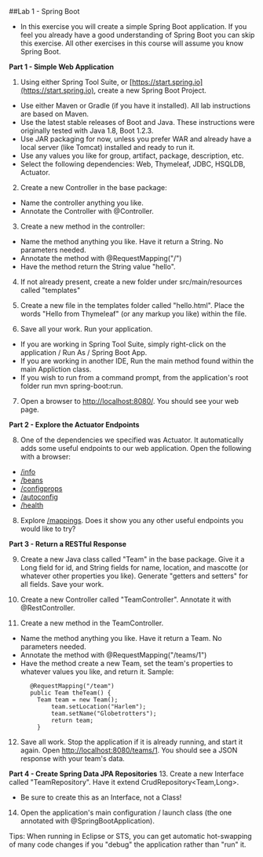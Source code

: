 ##Lab 1 - Spring Boot

- In this exercise you will create a simple Spring Boot application.  If you feel you already have a good understanding of Spring Boot you can skip this exercise.  All other exercises in this course will assume you know Spring Boot.

**Part 1 - Simple Web Application**

1.  Using either Spring Tool Suite, or [https://start.spring.io](https://start.spring.io), create a new Spring Boot Project.
  - Use either Maven or Gradle (if you have it installed).  All lab instructions are based on Maven.
  - Use the latest stable releases of Boot and Java.  These instructions were originally tested with Java 1.8, Boot 1.2.3.
  - Use JAR packaging for now, unless you prefer WAR and already have a local server (like Tomcat) installed and ready to run it.
  - Use any values you like for group, artifact, package, description, etc.
  - Select the following dependencies: Web, Thymeleaf, JDBC, HSQLDB, Actuator.

2.  Create a new Controller in the base package:
  - Name the controller anything you like.
  - Annotate the Controller with @Controller.

3.  Create a new method in the controller:
  - Name the method anything you like.  Have it return a String.  No parameters needed.
  - Annotate the method with @RequestMapping("/")
  - Have the method return the String value "hello".

4.  If not already present, create a new folder under src/main/resources called "templates"

5.  Create a new file in the templates folder called "hello.html".  Place the words "Hello from Thymeleaf" (or any markup you like) within the file.

6.  Save all your work.  Run your application.
  - If you are working in Spring Tool Suite, simply right-click on the application / Run As / Spring Boot App.
  - If you are working in another IDE, Run the main method found within the main Appliction class.  
  - If you wish to run from a command prompt, from the application's root folder run mvn spring-boot:run. 
  
7.  Open a browser to [http://localhost:8080/](http://localhost:8080/).  You should see your web page.

  **Part 2 - Explore the Actuator Endpoints**

8.  One of the dependencies we specified was Actuator.  It automatically adds some useful endpoints to our web application.  Open the following with a browser:
  - [/info](http://localhost:8080/info)
  - [/beans](http://localhost:8080/beans)
  - [/configprops](http://localhost:8080/configprops)
  - [/autoconfig](http://localhost:8080/autoconfig)
  - [/health](http://localhost:8080/health)

8.  Explore [/mappings](http://localhost:8080/mappings).  Does it show you any other useful endpoints you would like to try?

  **Part 3 - Return a RESTful Response**
  
9.  Create a new Java class called "Team" in the base package.  Give it a Long field for id, and String fields for name, location, and mascotte (or whatever other properties you like).  Generate "getters and setters" for all fields. Save your work.

10.  Create a new Controller called "TeamController".  Annotate it with @RestController.

11.  Create a new method in the TeamController.
  - Name the method anything you like.  Have it return a Team.  No parameters needed.
  - Annotate the method with @RequestMapping("/teams/1")
  - Have the method create a new Team, set the team's properties to whatever values you like, and return it.  Sample:
  ```
      	@RequestMapping("/team")
        public Team theTeam() {
          Team team = new Team();
		      team.setLocation("Harlem");
		      team.setName("Globetrotters");
		      return team;
	      }
  ```

12.  Save all work.  Stop the application if it is already running, and start it again.  Open [http://localhost:8080/teams/1](http://localhost:8080/teams/1).  You should see a JSON response with your team's data.

  **Part 4 - Create Spring Data JPA Repositories**
13.  Create a new Interface called "TeamRepository".  Have it extend CrudRepository<Team,Long>.
  - Be sure to create this as an Interface, not a Class!
  
14.  Open the application's main configuration / launch class (the one annotated with @SpringBootApplication).  


Tips:
When running in Eclipse or STS, you can get automatic hot-swapping of many code changes if you "debug" the application rather than "run" it.


